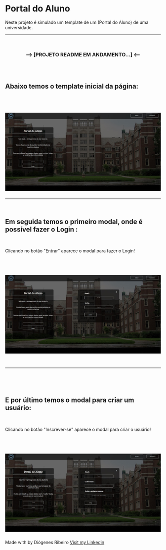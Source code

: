<h1>Portal do Aluno</h1>

<p>Neste projeto é simulado um template de um (Portal do Aluno) de uma universidade.</p>

<hr>
<br>

<h3 align='center'>--> [PROJETO README EM ANDAMENTO...] <--</h3>

<br><br>

<h2>Abaixo temos o template inicial da página: </h2>

<br>

<h1 align='center'>
    <img alt='Template inicial' src='imagem_1.jpg' />
</h1>

<hr>
<br>

<h2>Em seguida temos o primeiro modal, onde é possível fazer o Login :</h2>

<br>

<p>Clicando no botão "Entrar" aparece o modal para fazer o Login!</p>

<br>

<h1 align='center'>
    <img alt='Modal logar' src='imagem_2.jpg'/>
<h1>

<hr>
<br>

<h2>E por último temos o modal para criar um usuário: </h2>

<br>

<p>Clicando no botão "Inscrever-se" aparece o modal para criar o usuário!</p>

<br>

<h1>
    <img alt='Modal do primeiro Login' src='imagem_3.jpg'>
</h1>

Made with by Diógenes Ribeiro [Visit my Linkedin](https://www.linkedin.com/in/diogenesriboliveira/)